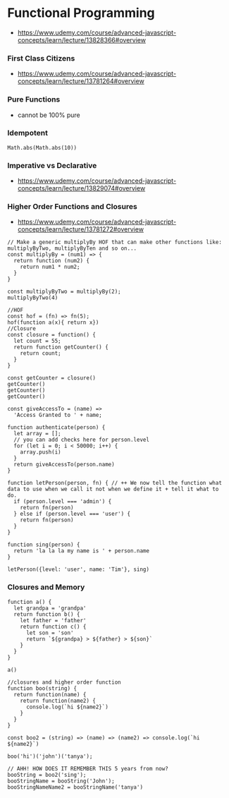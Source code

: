 # Functional Programming
- https://www.udemy.com/course/advanced-javascript-concepts/learn/lecture/13828366#overview
### First Class Citizens
- https://www.udemy.com/course/advanced-javascript-concepts/learn/lecture/13781264#overview

### Pure Functions
- cannot be 100% pure
###  Idempotent
```
Math.abs(Math.abs(10))
```
### Imperative vs Declarative
- https://www.udemy.com/course/advanced-javascript-concepts/learn/lecture/13829074#overview

### Higher Order Functions and Closures
- https://www.udemy.com/course/advanced-javascript-concepts/learn/lecture/13781272#overview
```
// Make a generic multiplyBy HOF that can make other functions like: multiplyByTwo, multiplyByTen and so on...
const multiplyBy = (num1) => {
  return function (num2) {
    return num1 * num2;
  }
}

const multiplyByTwo = multiplyBy(2);
multiplyByTwo(4)
```
```
//HOF
const hof = (fn) => fn(5);
hof(function a(x){ return x})
//Closure
const closure = function() {
  let count = 55;
  return function getCounter() {
    return count;
  }
}

const getCounter = closure()
getCounter()
getCounter()
getCounter()
```
```
const giveAccessTo = (name) =>
  'Access Granted to ' + name;

function authenticate(person) {
  let array = [];
  // you can add checks here for person.level
  for (let i = 0; i < 50000; i++) {
    array.push(i)
  }
  return giveAccessTo(person.name)
}

function letPerson(person, fn) { // ++ We now tell the function what data to use when we call it not when we define it + tell it what to do.
  if (person.level === 'admin') {
    return fn(person)
  } else if (person.level === 'user') {
    return fn(person)
  }
}

function sing(person) {
  return 'la la la my name is ' + person.name
}

letPerson({level: 'user', name: 'Tim'}, sing)
```
### Closures and Memory
```
function a() {
  let grandpa = 'grandpa'
  return function b() {
    let father = 'father'
    return function c() {
      let son = 'son'
      return `${grandpa} > ${father} > ${son}`
    }
  }
}

a()

//closures and higher order function
function boo(string) {
  return function(name) {
    return function(name2) {
      console.log(`hi ${name2}`)
    }
  }
}

const boo2 = (string) => (name) => (name2) => console.log(`hi ${name2}`)

boo('hi')('john')('tanya');

// AHH! HOW DOES IT REMEMBER THIS 5 years from now?
booString = boo2('sing');
booStringName = booString('John');
booStringNameName2 = booStringName('tanya')
```




